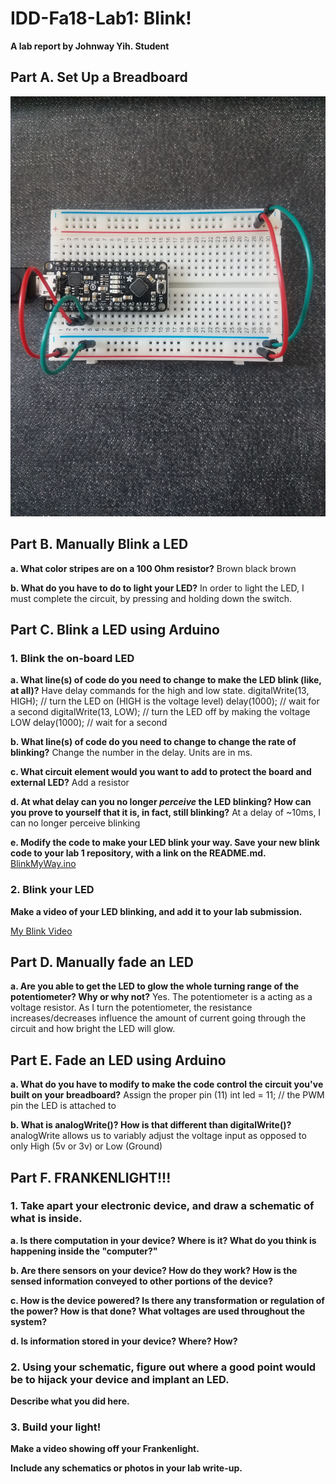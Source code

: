 # IDD-Fa18-Lab1: Blink!

**A lab report by Johnway Yih. Student**

## Part A. Set Up a Breadboard
![Breadboard Setup](https://github.com/JwayYih/IDD-Fa18-Lab1/blob/master/Breadboard%20Setup.jpg)

## Part B. Manually Blink a LED

**a. What color stripes are on a 100 Ohm resistor?**
Brown black brown
 
**b. What do you have to do to light your LED?**
In order to light the LED, I must complete the circuit, by pressing and holding down the switch.

## Part C. Blink a LED using Arduino

### 1. Blink the on-board LED

**a. What line(s) of code do you need to change to make the LED blink (like, at all)?**
Have delay commands for the high and low state.
  digitalWrite(13, HIGH);   // turn the LED on (HIGH is the voltage level)
  delay(1000);                       // wait for a second
  digitalWrite(13, LOW);    // turn the LED off by making the voltage LOW
  delay(1000);                       // wait for a second
  
**b. What line(s) of code do you need to change to change the rate of blinking?**
Change the number in the delay. Units are in ms.

**c. What circuit element would you want to add to protect the board and external LED?**
 Add a resistor
 
**d. At what delay can you no longer *perceive* the LED blinking? How can you prove to yourself that it is, in fact, still blinking?**
At a delay of ~10ms, I can no longer perceive blinking

**e. Modify the code to make your LED blink your way. Save your new blink code to your lab 1 repository, with a link on the README.md.**
[BlinkMyWay.ino](https://github.com/JwayYih/IDD-Fa18-Lab1/blob/master/BlinkMyWay.ino)

### 2. Blink your LED

**Make a video of your LED blinking, and add it to your lab submission.**

[My Blink Video](https://github.com/JwayYih/IDD-Fa18-Lab1/blob/master/My%20Blink%20Video.mp4)

## Part D. Manually fade an LED

**a. Are you able to get the LED to glow the whole turning range of the potentiometer? Why or why not?**
Yes.  The potentiometer is a acting as a voltage resistor.  As I turn the potentiometer, the resistance increases/decreases influence the amount of current going through the circuit and how bright the LED will glow. 

## Part E. Fade an LED using Arduino

**a. What do you have to modify to make the code control the circuit you've built on your breadboard?**
Assign the proper pin (11)
int led = 11;           // the PWM pin the LED is attached to


**b. What is analogWrite()? How is that different than digitalWrite()?**
analogWrite allows us to variably adjust the voltage input as opposed to only High (5v or 3v) or Low (Ground)

## Part F. FRANKENLIGHT!!!

### 1. Take apart your electronic device, and draw a schematic of what is inside. 

**a. Is there computation in your device? Where is it? What do you think is happening inside the "computer?"**

**b. Are there sensors on your device? How do they work? How is the sensed information conveyed to other portions of the device?**

**c. How is the device powered? Is there any transformation or regulation of the power? How is that done? What voltages are used throughout the system?**

**d. Is information stored in your device? Where? How?**

### 2. Using your schematic, figure out where a good point would be to hijack your device and implant an LED.

**Describe what you did here.**

### 3. Build your light!

**Make a video showing off your Frankenlight.**

**Include any schematics or photos in your lab write-up.**

